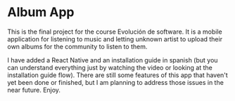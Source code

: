 # Album App

This is the final project for the course Evolución de software. It is a mobile application for listening to music and letting unknown artist to upload their own albums for the community to listen to them.

<blockquote class="imgur-embed-pub" lang="en" data-id="a/aXgeCdj"><a href="//imgur.com/aXgeCdj"></a></blockquote><script async src="//s.imgur.com/min/embed.js" charset="utf-8"></script>


I have added a React Native and an installation guide in spanish (but you can understand everything just by watching the video or looking at the installation guide flow). There are still some features of this app that haven't yet been done or finished, but I am planning to address those issues in the near future. Enjoy.
